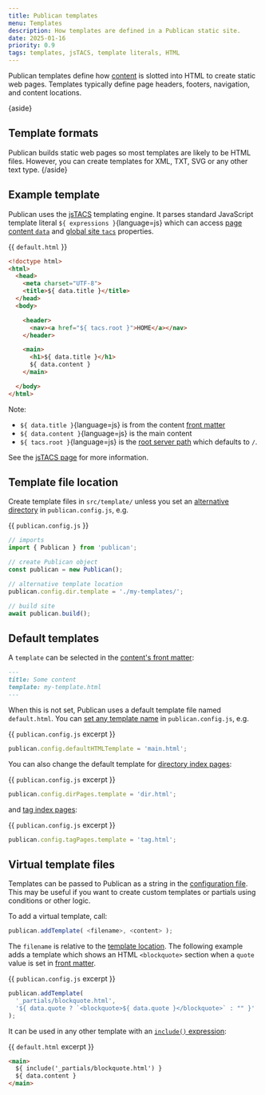 ```yaml
---
title: Publican templates
menu: Templates
description: How templates are defined in a Publican static site.
date: 2025-01-16
priority: 0.9
tags: templates, jsTACS, template literals, HTML
---
```


Publican templates define how [content](--ROOT--docs/setup/content/) is slotted into HTML to create static web pages. Templates typically define page headers, footers, navigation, and content locations.

{aside}
## Template formats

Publican builds static web pages so most templates are likely to be HTML files. However, you can create templates for XML, TXT, SVG or any other text type.
{/aside}


## Example template

Publican uses the [jsTACS](--ROOT--docs/setup/jstacs/) templating engine. It parses standard JavaScript template literal `${ expressions }`{language=js} which can access [page content `data`](--ROOT--docs/reference/content-properties/) and [global site `tacs`](--ROOT--docs/reference/global-properties/) properties.


{{ `default.html` }}
```html
<!doctype html>
<html>
  <head>
    <meta charset="UTF-8">
    <title>${ data.title }</title>
  </head>
  <body>

    <header>
      <nav><a href="${ tacs.root }">HOME</a></nav>
    </header>

    <main>
      <h1>${ data.title }</h1>
      ${ data.content }
    </main>

  </body>
</html>
```

Note:

* `${ data.title }`{language=js} is from the content [front matter](--ROOT--docs/setup/content/#front-matter)
* `${ data.content }`{language=js} is the main content
* `${ tacs.root }`{language=js} is the [root server path](--ROOT--docs/reference/global-properties/#tacsroot) which defaults to `/`.

See the [jsTACS page](--ROOT--docs/setup/jstacs/) for more information.


## Template file location

Create template files in `src/template/` unless you set an [alternative directory](--ROOT--docs/reference/publican-options/#directories) in `publican.config.js`, e.g.

{{ `publican.config.js` }}
```js
// imports
import { Publican } from 'publican';

// create Publican object
const publican = new Publican();

// alternative template location
publican.config.dir.template = './my-templates/';

// build site
await publican.build();
```


## Default templates

A `template` can be selected in the [content's front matter](--ROOT--docs/reference/front-matter/#template):

```md
---
title: Some content
template: my-template.html
---
```

When this is not set, Publican uses a default template file named `default.html`. You can [set any template name](--ROOT--docs/reference/publican-options/#default-template) in `publican.config.js`, e.g.

{{ `publican.config.js` excerpt }}
```js
publican.config.defaultHTMLTemplate = 'main.html';
```

You can also change the default template for [directory index pages](--ROOT--docs/setup/directory-indexes/):

{{ `publican.config.js` excerpt }}
```js
publican.config.dirPages.template = 'dir.html';
```

and [tag index pages](--ROOT--docs/setup/tag-indexes/):

{{ `publican.config.js` excerpt }}
```js
publican.config.tagPages.template = 'tag.html';
```


## Virtual template files

Templates can be passed to Publican as a string in the [configuration file](--ROOT--docs/setup/configuration/). This may be useful if you want to create custom templates or partials using conditions or other logic.

To add a virtual template, call:

```js
publican.addTemplate( <filename>, <content> );
```

The `filename` is relative to the [template location](#template-file-location). The following example adds a template which shows an HTML `<blockquote>` section when a `quote` value is set in [front matter](--ROOT--docs/setup/content/#front-matter).

{{ `publican.config.js` excerpt }}
```js
publican.addTemplate(
  '_partials/blockquote.html',
  '${ data.quote ? `<blockquote>${ data.quote }</blockquote>` : "" }'
);
```

It can be used in any other template with an [`include()` expression](--ROOT--docs/setup/jstacs/#include-templates):

{{ `default.html` excerpt }}
```html
<main>
  ${ include('_partials/blockquote.html') }
  ${ data.content }
</main>
```
